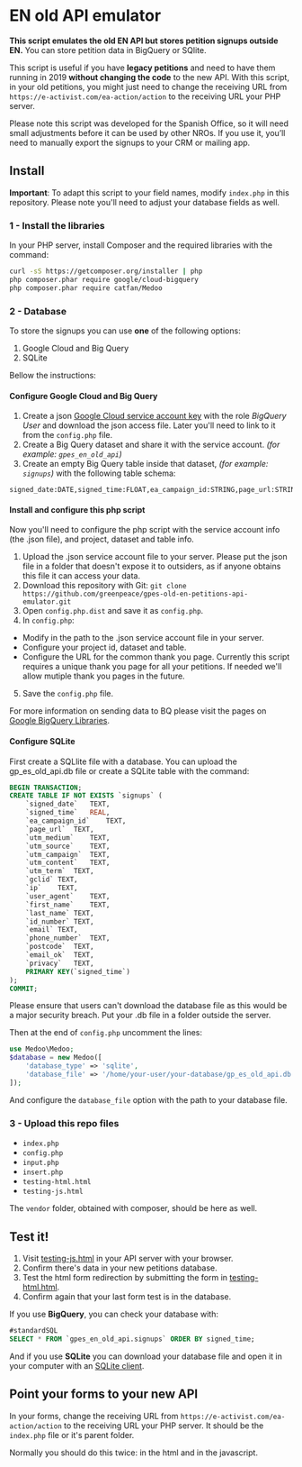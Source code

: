 # EN old API emulator

**This script emulates the old EN API but stores petition signups outside EN.** You can store petition data in BigQuery or SQlite.

This script is useful if you have **legacy petitions** and need to have them running in 2019 **without changing the code** to the new API.  With this script, in your old petitions, you might just need to change the receiving URL from `https://e-activist.com/ea-action/action` to the receiving URL your PHP server. 

Please note this script was developed for the Spanish Office, so it will need small adjustments before it can be used by other NROs. If you use it, you’ll need to manually export the signups to your CRM or mailing app. 

## Install

**Important**: To adapt this script to your field names, modify `index.php` in this repository. Please note you'll need to adjust your database fields as well.

### 1 - Install the libraries

In your PHP server, install Composer and the required libraries with the command:

```bash
curl -sS https://getcomposer.org/installer | php
php composer.phar require google/cloud-bigquery
php composer.phar require catfan/Medoo
```

### 2 - Database

To store the signups you can use **one** of the following options:

1. Google Cloud and Big Query
2. SQLite

Bellow the instructions:

#### Configure Google Cloud and Big Query

1. Create a json [Google Cloud service account key](https://console.cloud.google.com/apis/credentials/serviceaccountkey) with the role *BigQuery User* and download the json access file. Later you'll need to link to it from the `config.php` file.
2. Create a Big Query dataset and share it with the service account. *(for example: `gpes_en_old_api`)*
3. Create an empty Big Query table inside that dataset, *(for example: `signups`)* with the following table schema:

```text
signed_date:DATE,signed_time:FLOAT,ea_campaign_id:STRING,page_url:STRING,utm_medium:STRING,utm_source:STRING,utm_campaign:STRING,utm_content:STRING,utm_term:STRING,gclid:STRING,ip:STRING,user_agent:STRING,first_name:STRING,last_name:STRING,id_number:STRING,email:STRING,phone_number:STRING,postcode:STRING,email_ok:STRING,privacy:STRING
```

#### Install and configure this php script

Now you'll need to configure the php script with the service account info (the .json file), and project, dataset and table info.

1. Upload the .json service account file to your server. Please put the json file in a folder that doesn't expose it to outsiders, as if anyone obtains this file it can access your data.
2. Download this repository with Git: `git clone https://github.com/greenpeace/gpes-old-en-petitions-api-emulator.git`
3. Open `config.php.dist` and save it as `config.php`.
4. In `config.php`:
  * Modify in the path to the .json service account file in your server.
  * Configure your project id, dataset and table.
  * Configure the URL for the common thank you page. Currently this script requires a unique thank you page for all your petitions. If needed we'll allow mutiple thank you pages in the future.
5. Save the `config.php` file.

For more information on sending data to BQ please visit the pages on [Google BigQuery Libraries](https://cloud.google.com/bigquery/docs/reference/libraries).

#### Configure SQLite

First create a SQLlite file with a database. You can upload the gp_es_old_api.db file or create a SQLite table with the command:

```sql
BEGIN TRANSACTION;
CREATE TABLE IF NOT EXISTS `signups` (
	`signed_date`	TEXT,
	`signed_time`	REAL,
	`ea_campaign_id`	TEXT,
	`page_url`	TEXT,
	`utm_medium`	TEXT,
	`utm_source`	TEXT,
	`utm_campaign`	TEXT,
	`utm_content`	TEXT,
	`utm_term`	TEXT,
	`gclid`	TEXT,
	`ip`	TEXT,
	`user_agent`	TEXT,
	`first_name`	TEXT,
	`last_name`	TEXT,
	`id_number`	TEXT,
	`email`	TEXT,
	`phone_number`	TEXT,
	`postcode`	TEXT,
	`email_ok`	TEXT,
	`privacy`	TEXT,
	PRIMARY KEY(`signed_time`)
);
COMMIT;
```

Please ensure that users can't download the database file as this would be a major security breach. Put your .db file in a folder outside the server.

Then at the end of `config.php` uncomment the lines:

```php
use Medoo\Medoo;
$database = new Medoo([
	'database_type' => 'sqlite',
	'database_file' => '/home/your-user/your-database/gp_es_old_api.db'
]);
```

And configure the `database_file` option with the path to your database file.

### 3 - Upload this repo files

* `index.php`
* `config.php`
* `input.php`
* `insert.php`
* `testing-html.html`
* `testing-js.html`

The `vendor` folder, obtained with composer, should be here as well. 

## Test it!

1. Visit [testing-js.html](testing-js.html) in your API server with your browser. 
2. Confirm there's data in your new petitions database. 
3. Test the html form redirection by submitting the form in [testing-html.html](testing-html.html).
4. Confirm again that your last form test is in the database.

If you use **BigQuery**, you can check your database with:

```sql
#standardSQL
SELECT * FROM `gpes_en_old_api.signups` ORDER BY signed_time;
```

And if you use **SQLite** you can download your database file and open it in your computer with an [SQLite client](http://sqlitebrowser.org/).

## Point your forms to your new API

In your forms, change the receiving URL from `https://e-activist.com/ea-action/action` to the receiving URL your PHP server. It should be the `index.php` file or it's parent folder.

Normally you should do this twice: in the html and in the javascript.